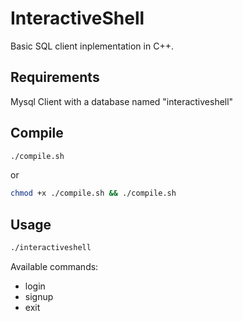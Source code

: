 # InteractiveShell

Basic SQL client inplementation in C++.

## Requirements

Mysql Client with a database named "interactiveshell"

## Compile

```bash
./compile.sh
```
or
```bash
chmod +x ./compile.sh && ./compile.sh
```

## Usage

```bash
./interactiveshell
```

Available commands:

- login
- signup
- exit